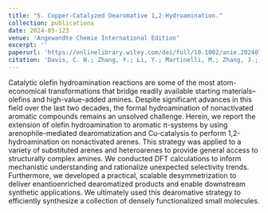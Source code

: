 ```yaml
---
title: "5. Copper-Catalyzed Dearomative 1,2-Hydroamination."
collection: publications
date: 2024-05-123
venue: 'Angewandte Chemie International Edition'
excerpt: ''
paperurl: 'https://onlinelibrary.wiley.com/doi/full/10.1002/anie.202407281'
citation: 'Davis, C. W.; Zhang, Y.; Li, Y.; Martinelli, M.; Zhang, J.; Ungarean, C.; Galer, P.; Liu, P.; Sarlah, D. Copper-Catalyzed Dearomative 1,2-Hydroamination. <i>Angew. Chem. Int. Ed.</i> <b>2024,</b> e202407281.'
---
```


Catalytic olefin hydroamination reactions are some of the most atom-economical transformations that bridge readily available starting materials–olefins and high-value-added amines. Despite significant advances in this field over the last two decades, the formal hydroamination of nonactivated aromatic compounds remains an unsolved challenge. Herein, we report the extension of olefin hydroamination to aromatic π-systems by using arenophile-mediated dearomatization and Cu-catalysis to perform 1,2-hydroamination on nonactivated arenes. This strategy was applied to a variety of substituted arenes and heteroarenes to provide general access to structurally complex amines. We conducted DFT calculations to inform mechanistic understanding and rationalize unexpected selectivity trends. Furthermore, we developed a practical, scalable desymmetrization to deliver enantioenriched dearomatized products and enable downstream synthetic applications. We ultimately used this dearomative strategy to efficiently synthesize a collection of densely functionalized small molecules.
